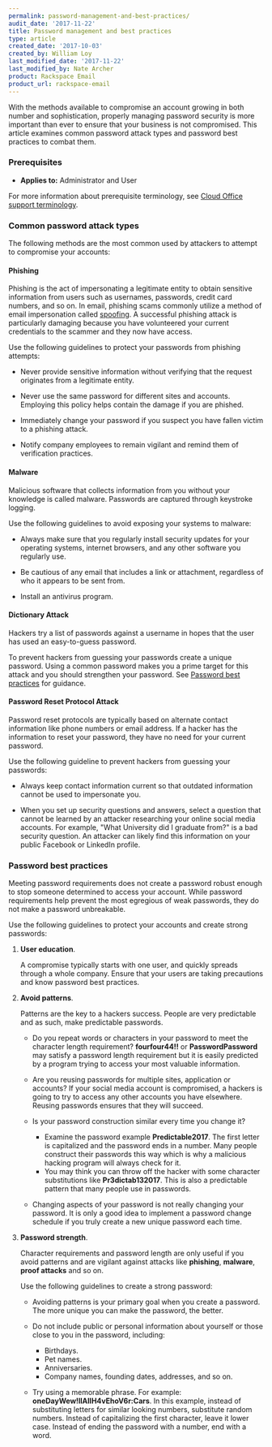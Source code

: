 ```yaml
---
permalink: password-management-and-best-practices/
audit_date: '2017-11-22'
title: Password management and best practices
type: article
created_date: '2017-10-03'
created_by: William Loy
last_modified_date: '2017-11-22'
last_modified_by: Nate Archer
product: Rackspace Email
product_url: rackspace-email
---
```



With the methods available to compromise an account growing in both number and sophistication, properly managing password security is more important than ever to ensure that your business is not compromised. This article examines common password attack types and password best practices to combat them.

### Prerequisites

- **Applies to:** Administrator and User

For more information about prerequisite terminology, see [Cloud Office support terminology](/how-to/cloud-office-support-terminology).


### Common password attack types

The following methods are the most common used by attackers to attempt to compromise your accounts:

#### Phishing 

Phishing is the act of impersonating a legitimate entity to obtain sensitive information from users such as usernames, passwords, credit card numbers, and so on. In email, phishing scams commonly utilize a method of email impersonation called [spoofing](/how-to/email-spoofing-explained). A successful phishing attack is particularly damaging because you have volunteered your current credentials to the scammer and they now have access.

Use the following guidelines to protect your passwords from phishing attempts:

- Never provide sensitive information without verifying that the request originates from a legitimate entity.

- Never use the same password for different sites and accounts. Employing this policy helps contain the damage if you are phished.

- Immediately change your password if you suspect you have fallen victim to a phishing attack.

- Notify company employees to remain vigilant and remind them of verification practices.

#### Malware

Malicious software that collects information from you without your knowledge is called
malware. Passwords are captured through keystroke logging.

Use the following guidelines to avoid exposing your systems to malware:

- Always make sure that you regularly install security updates for your operating systems, internet browsers, and any other software you regularly use.

- Be cautious of any email that includes a link or attachment, regardless of who it appears to be sent from.

- Install an antivirus program.

#### Dictionary Attack 

Hackers try a list of passwords against a username in hopes that the user has used an easy-to-guess password.

To prevent hackers from guessing your passwords create a unique password. Using a common password makes you a prime target for this attack and you should strengthen your password. See [Password best practices](#password-best-practices) for guidance.

#### Password Reset Protocol Attack 

Password reset protocols are typically based on alternate contact information like phone numbers or email address. If a hacker has the information to reset your password, they have no need for your current password.

Use the following guideline to prevent hackers from guessing your passwords:

- Always keep contact information current so that outdated information cannot be used to impersonate you.

- When you set up security questions and answers, select a question that cannot be learned by an attacker researching your online social media accounts. For example, "What University did I graduate from?" is a bad security question. An attacker can likely find this information on your public Facebook or LinkedIn profile.

### Password best practices

Meeting password requirements does not create a password robust enough to stop someone determined to access your account. While password requirements help prevent the most egregious of weak passwords, they do not make a password unbreakable.

Use the following guidelines to protect your accounts and create strong passwords:

1. **User education**. 

    A compromise typically starts with one user, and quickly spreads through a whole company. Ensure that your users are taking precautions and know password best practices.

2. **Avoid patterns**. 
    
    Patterns are the key to a hackers success. People are very predictable and as such, make predictable passwords.

      - Do you repeat words or characters in your password to meet the character length requirement? **fourfour44!!**  or **PasswordPassword** may satisfy a password length requirement but it is easily predicted by a program trying to access your most valuable information.

      - Are you reusing passwords for multiple sites, application or accounts? If your social media account is compromised, a hackers is going to try to access any other accounts you have elsewhere. Reusing passwords ensures that they will succeed.

      - Is your password construction similar every time you change it?
        
           - Examine the password example **Predictable2017**.  The first letter is capitalized and the password ends in a number. Many people construct their passwords this way which is why a malicious hacking program will always check for it.
           - You may think you can throw off the hacker with some character substitutions like **Pr3dictab132017**. This is also a predictable pattern that many people use in passwords.

      - Changing aspects of your password is not really changing your password. It is only a good idea to implement a password change schedule if you truly create a new unique password each time.

3. **Password strength**.  

    Character requirements and password length are only useful if you avoid patterns and are vigilant against attacks like **phishing**, **malware**, **proof attacks** and so on.
    
    Use the following guidelines to create a strong password:

      - Avoiding patterns is your primary goal when you create a password. The more unique you can make the password, the better.

      - Do not include public or personal information about yourself or those close to you in the password, including:

         - Birthdays.
         - Pet names.
         - Anniversaries.
         - Company names, founding dates, addresses, and so on.

      - Try using a memorable phrase. For example: **oneDayWew!llAllH4vEhoV6r:Cars**. In this example, instead of substituting letters for similar looking numbers, substitute random numbers. Instead of capitalizing the first character, leave it lower case. Instead of ending the password with a number, end with a word. 

